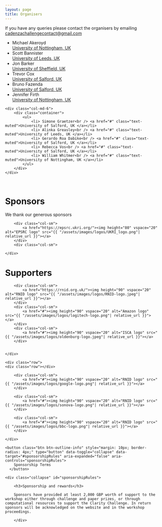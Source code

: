 ```yaml
---
layout: page
title: Organisers
---
```


If you have any queries please contact the organisers by emailing <a href="mailto:claritychallengecontact@gmail.com">cadenzachallengecontact@gmail.com</a>

<div class="row">
    <div class="col-md-6">
        <div class="container">
            <ul>
                <li> Michael Akeroyd<br /><a href="#" class="text-muted">University of Nottingham, UK</a></li>
                <li> Scott Bannister<br /><a href="#" class="text-muted">University of Leeds, UK</a></li>
                <li> Jon Barker<br /> <a href="#" class="text-muted">University of Sheffield, UK </a></li>
                <li> Trevor Cox<br /> <a href="#" class="text-muted">University of Salford, UK </a></li>
                <li> Bruno Fazenda<br /><a href="#" class="text-muted">University of Salford, UK</a></li>
                <li> Jennifer Firth<br /><a href="#" class="text-muted">University of Nottingham, UK</a></li>
            </ul>
        </div>
    </div>

    <div class="col-md-6">
        <div class="container">
            <ul>
                <li> Simone Graetzer<br /> <a href="#" class="text-muted">University of Salford, UK </a></li>
                <li> Alinka Greasley<br /> <a href="#" class="text-muted">University of Leeds, UK </a></li>
                <li> Gerardo Roa Dabike<br /> <a href="#" class="text-muted">University of Salford, UK </a></li>
                <li> Rebecca Vos<br /> <a href="#" class="text-muted">University of Salford, UK </a></li>
                <li> William Whitmer<br /> <a href="#" class="text-muted">University of Nottingham, UK </a></li>
            </ul>
        </div>
    </div>

</div>

<!--
<div class="row">
    <div class="col-md-6">
        <div class="container">
            <h1> Scientific Committee</h1>
            <ul>

        <li>Lars Bramsløw, <a href="#" class="text-muted">Eriksholm Research Centre, Oticon, Denmark</a></li>
        <li>Jing Chen, <a href="#" class="text-muted">Peking University, China</a></li>
        <li>Martin Cooke, <a href="#" class="text-muted">University of the Basque Country, Spain</a></li>
        <li>Peter Derleth, <a href="#" class="text-muted">Sonova AG, Switzerland</a></li>
        <li>Jacques Grange, <a href="#" class="text-muted">Starkey, US</a></li>
        <li>Ken Grant, <a href="#" class="text-muted">Walter Reed National Military Medical Center, US</a></li>
        <li>Eric Healy, <a href="#" class="text-muted">Ohio State University, US</a></li>
        <li>Volker Hohmann, <a href="#" class="text-muted">University of Oldenburg, Germany</a></li>
        <li>Inga Holube, <a href="#" class="text-muted">Jade University of Applied Sciences, Oldenburg, Germany</a></li>
        <li>Jesper Jensen, <a href="#" class="text-muted">Oticon A/S and Aalborg University, Denmark</a></li>
        <li>Ying-Hui Lai, <a href="#" class="text-muted">National Yang Ming Chiao Tung University, Taiwan</a></li>

            </ul>
        </div>
    </div>

    <div class="col-md-6">
        <div class="container">
            <br /><br />
            <ul>

        <li>Jun Lan, <a href="#" class="text-muted">Bozy Medical Technology Co., Ltd., China</a></li>
        <li>Marko Lugger, <a href="#" class="text-muted">WS Audiology, Germany</a></li>
        <li>Ricard Marxer, <a href="#" class="text-muted">University of Toulon, France</a></li>
        <li>Bernd Meyer, <a href="#" class="text-muted">University of Oldenburg, Germany</a></li>
        <li>Henning Puder, <a href="#" class="text-muted">WS Audiology, Germany</a></li>
        <li>Gabrielle Saunders, <a href="#" class="text-muted">University of Manchester, UK</a></li>
        <li>Gerald Schuller, <a href="#" class="text-muted">Ilmenau University of Technology, Germany</a></li>
        <li>Yu Tsao, <a href="#" class="text-muted">Academia Sinica, Taiwan</a></li>
        <li>Bert De Vries, <a href="#" class="text-muted">TU Eindhoven and GN Hearing, The Netherlands</a></li>
        <li>Jing Wang, <a href="#" class="text-muted">Beijing Institute of Technology, China</a></li>
        <li>Astrid Van Wieringen, <a href="#" class="text-muted">KU Leuven, Belgium</a></li>
        <li>Zhengjun Yue, <a href="#" class="text-muted">TU Delft, The Netherlands</a></li>

            </ul>
        </div>
    </div>

</div>
-->

<br/>

<h1> Sponsors </h1>

We thank our generous sponsors

<div id="logos">
    <div class="row">
        <div class="col-sm"></div>

        <div class="col-sm">
            <a href="https://epsrc.ukri.org/"><img height="80" vspace="20" alt="EPSRC logo" src="{{ "/assets/images/logos/UKRI_logo.png"| relative_url }}"></a>
        </div>
        <div class="col-sm">

    </div>

</div>

<h1> Supporters</h1>
<div id="logos">
    <div class="row">


        <div class="col-sm">
            <a href="https://rnid.org.uk/"><img height="90" vspace="20" alt="RNID logo" src="{{ "/assets/images/logos/RNID-logo.jpeg"| relative_url }}"></a>
        </div>
        <div class="col-sm">
            <a href="#"><img height="90" vspace="20" alt="Amazon logo"  src="{{ "/assets/images/logos/logitech-logo.png"| relative_url }}"></a>
        </div>
        <div class="col-sm">
            <a href="#"><img height="90" vspace="20" alt="ISCA logo" src="{{ "/assets/images/logos/oldenburg-logo.jpeg"| relative_url }}"></a>
        </div>


    </div>

    <div class="row">
    <div class="row"></div>
        
        <div class="col-sm">
            <a href="#"><img height="90" vspace="20" alt="RNID logo" src="{{ "/assets/images/logos/google-logo.png"| relative_url }}"></a>
        </div>

        <div class="col-sm">
            <a href="#"><img height="90" vspace="20" alt="RNID logo" src="{{ "/assets/images/logos/sonova-logo.png"| relative_url }}"></a>
        </div>

        <div class="col-sm">
            <a href="#"><img height="90" vspace="20" alt="RNID logo" src="{{ "/assets/images/logos/bbc-logo.png"| relative_url }}"></a>
        </div>

    </div>
</div>

    <button class="btn btn-outline-info" style="margin: 10px; border-radius: 4px;" type="button" data-toggle="collapse" data-target="#sponsorshipRules" aria-expanded="false" aria-controls="sponsorshipRules">
        Sponsorship Terms
      </button>

    <div class="collapse" id="sponsorshipRules">

        <h3>Sponsorship and rewards</h3>

        Sponsors have provided at least 2,000 GBP worth of support to the workshop either through challenge and paper prizes, or through computational resources to support the Clarity Challenge. In return sponsors will be acknowledged on the website and in the workshop proceedings.

        </div>
